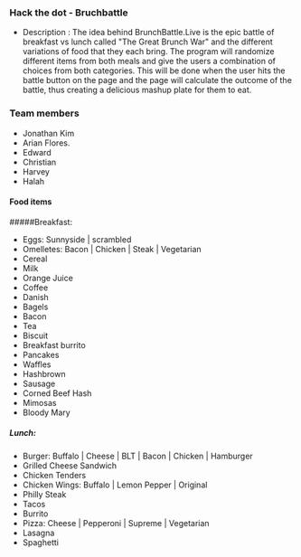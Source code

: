 ### Hack the dot - Bruchbattle


 - Description : The idea behind BrunchBattle.Live is the epic battle of breakfast vs lunch called "The Great Brunch War" and the different variations of food that they each bring. The program will randomize different items from both meals and give the users a combination of choices from both categories. This will be done when the user hits the battle button on the page and the page will calculate the outcome of the battle, thus creating a delicious mashup plate for them to eat. 

 
 ### Team members
 - Jonathan Kim
 - Arian Flores.
 - Edward
 - Christian
 - Harvey
 - Halah

#### Food items
#####Breakfast:

- Eggs: Sunnyside | scrambled
- Omelletes: Bacon | Chicken | Steak | Vegetarian
- Cereal
- Milk
- Orange Juice
- Coffee
- Danish
- Bagels
- Bacon
- Tea
- Biscuit
- Breakfast burrito
- Pancakes
- Waffles
- Hashbrown
- Sausage
- Corned Beef Hash
- Mimosas
- Bloody Mary


##### Lunch: 
- Burger: Buffalo | Cheese | BLT | Bacon | Chicken | Hamburger
- Grilled Cheese Sandwich
- Chicken Tenders
- Chicken Wings: Buffalo | Lemon Pepper | Original
- Philly Steak
- Tacos
- Burrito
- Pizza: Cheese | Pepperoni | Supreme | Vegetarian
- Lasagna
- Spaghetti


